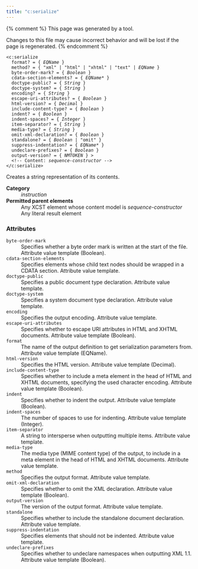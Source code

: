 ```yaml
---
title: "c:serialize"
---
```


{% comment %}
This page was generated by a tool.

Changes to this file may cause incorrect behavior and will be lost if
the page is regenerated.
{% endcomment %}

<div class="language-xml highlighter-rouge"><pre class="highlight element-syntax"><code><span class="nt">&lt;c:serialize</span>
  <span>format</span>? = { <i title="An EQName. Unprefixed QNames are in the null namespace.">EQName</i> }
  <span>method</span>? = { <span><span class="s">"xml"</span> | <span class="s">"html"</span> | <span class="s">"xhtml"</span> | <span class="s">"text"</span> | <i title="An EQName. Unprefixed QNames are in the null namespace.">EQName</i></span> }
  <span>byte-order-mark</span>? = { <i title="One of the values &#34;yes&#34;, &#34;no&#34;, &#34;true&#34;, &#34;false&#34;, &#34;1&#34; or &#34;0&#34;.">Boolean</i> }
  <span>cdata-section-elements</span>? = { <span><i title="An EQName. Unprefixed QNames are in the default namespace.">EQName</i>*</span> }
  <span>doctype-public</span>? = { <i>String</i> }
  <span>doctype-system</span>? = { <i>String</i> }
  <span>encoding</span>? = { <i>String</i> }
  <span>escape-uri-attributes</span>? = { <i title="One of the values &#34;yes&#34;, &#34;no&#34;, &#34;true&#34;, &#34;false&#34;, &#34;1&#34; or &#34;0&#34;.">Boolean</i> }
  <span>html-version</span>? = { <i>Decimal</i> }
  <span>include-content-type</span>? = { <i title="One of the values &#34;yes&#34;, &#34;no&#34;, &#34;true&#34;, &#34;false&#34;, &#34;1&#34; or &#34;0&#34;.">Boolean</i> }
  <span>indent</span>? = { <i title="One of the values &#34;yes&#34;, &#34;no&#34;, &#34;true&#34;, &#34;false&#34;, &#34;1&#34; or &#34;0&#34;.">Boolean</i> }
  <span>indent-spaces</span>? = { <i>Integer</i> }
  <span>item-separator</span>? = { <i>String</i> }
  <span>media-type</span>? = { <i>String</i> }
  <span>omit-xml-declaration</span>? = { <i title="One of the values &#34;yes&#34;, &#34;no&#34;, &#34;true&#34;, &#34;false&#34;, &#34;1&#34; or &#34;0&#34;.">Boolean</i> }
  <span>standalone</span>? = { <span><i title="One of the values &#34;yes&#34;, &#34;no&#34;, &#34;true&#34;, &#34;false&#34;, &#34;1&#34; or &#34;0&#34;.">Boolean</i> | <span class="s">"omit"</span></span> }
  <span>suppress-indentation</span>? = { <span><i title="An EQName. Unprefixed QNames are in the default namespace.">EQName</i>*</span> }
  <span>undeclare-prefixes</span>? = { <i title="One of the values &#34;yes&#34;, &#34;no&#34;, &#34;true&#34;, &#34;false&#34;, &#34;1&#34; or &#34;0&#34;.">Boolean</i> }
  <span>output-version</span>? = { <i>NMTOKEN</i> } &gt;
  &lt;!-- Content: <i>sequence-constructor</i> --&gt;
<span class="nt">&lt;/c:serialize&gt;</span></code></pre></div>
<p>Creates a string representation of its contents.</p>
<dl>
   <dt><b>Category</b></dt>
   <dd><i>instruction</i></dd>
   <dt><b>Permitted parent elements</b></dt>
   <dd>Any XCST element whose content model is <i>sequence-constructor</i></dd>
   <dd>Any literal result element</dd>
</dl>
<h3>Attributes</h3>
<dl>
   <dt><code>byte-order-mark</code></dt>
   <dd>Specifies whether a byte order mark is written at the start of the file. Attribute
      value template (Boolean).
   </dd>
   <dt><code>cdata-section-elements</code></dt>
   <dd>Specifies elements whose child text nodes should be wrapped in a CDATA section. Attribute
      value template.
   </dd>
   <dt><code>doctype-public</code></dt>
   <dd>Specifies a public document type declaration. Attribute value template.</dd>
   <dt><code>doctype-system</code></dt>
   <dd>Specifies a system document type declaration. Attribute value template.</dd>
   <dt><code>encoding</code></dt>
   <dd>Specifies the output encoding. Attribute value template.</dd>
   <dt><code>escape-uri-attributes</code></dt>
   <dd>Specifies whether to escape URI attributes in HTML and XHTML documents. Attribute
      value template (Boolean).
   </dd>
   <dt><code>format</code></dt>
   <dd>The name of the output definition to get serialization parameters from. Attribute
      value template (EQName).
   </dd>
   <dt><code>html-version</code></dt>
   <dd>Specifies the HTML version. Attribute value template (Decimal).</dd>
   <dt><code>include-content-type</code></dt>
   <dd>Specifies whether to include a meta element in the head of HTML and XHTML documents,
      specifying the used character encoding. Attribute value template (Boolean).
   </dd>
   <dt><code>indent</code></dt>
   <dd>Specifies whether to indent the output. Attribute value template (Boolean).</dd>
   <dt><code>indent-spaces</code></dt>
   <dd>The number of spaces to use for indenting. Attribute value template (Integer).</dd>
   <dt><code>item-separator</code></dt>
   <dd>A string to intersperse when outputting multiple items. Attribute value template.</dd>
   <dt><code>media-type</code></dt>
   <dd>The media type (MIME content type) of the output, to include in a meta element in
      the head of HTML and XHTML documents. Attribute value template.
   </dd>
   <dt><code>method</code></dt>
   <dd>Specifies the output format. Attribute value template.</dd>
   <dt><code>omit-xml-declaration</code></dt>
   <dd>Specifies whether to omit the XML declaration. Attribute value template (Boolean).</dd>
   <dt><code>output-version</code></dt>
   <dd>The version of the output format. Attribute value template.</dd>
   <dt><code>standalone</code></dt>
   <dd>Specifies whether to include the standalone document declaration. Attribute value
      template.
   </dd>
   <dt><code>suppress-indentation</code></dt>
   <dd>Specifies elements that should not be indented. Attribute value template.</dd>
   <dt><code>undeclare-prefixes</code></dt>
   <dd>Specifies whether to undeclare namespaces when outputting XML 1.1. Attribute value
      template (Boolean).
   </dd>
</dl>